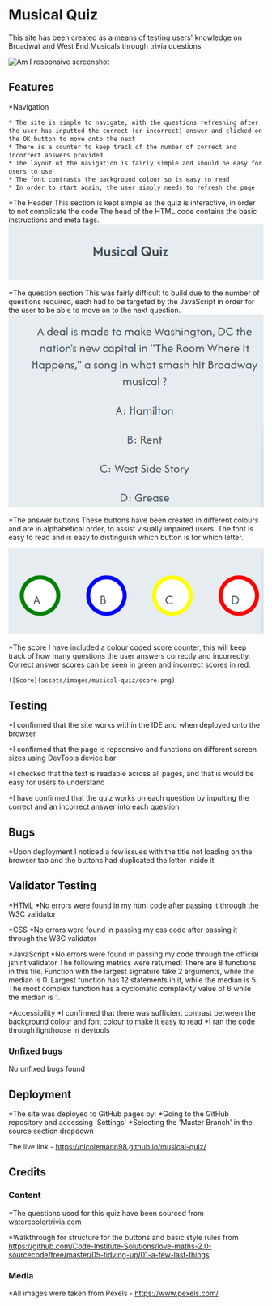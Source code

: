 # Musical Quiz

This site has been created as a means of testing users' knowledge on Broadwat and West End Musicals through trivia questions

![Am I responsive screenshot](assets/images/responsive.png)

## Features

\*Navigation

    * The site is simple to navigate, with the questions refreshing after the user has inputted the correct (or incorrect) answer and clicked on the OK button to move onto the next
    * There is a counter to keep track of the number of correct and incorrect answers provided
    * The layout of the navigation is fairly simple and should be easy for users to use
    * The font contrasts the background colour so is easy to read
    * In order to start again, the user simply needs to refresh the page

\*The Header
This section is kept simple as the quiz is interactive, in order to not complicate the code
The head of the HTML code contains the basic instructions and meta tags.
![Header](assets/images/musical-quiz/heading.png)

\*The question section
This was fairly difficult to build due to the number of questions required, each had to be targeted by the JavaScript in order for the user to be able to move on to the next question.
![Questions](assets/images/musical-quiz/questions.png)

\*The answer buttons
These buttons have been created in different colours and are in alphabetical order, to assist visually impaired users. The font is easy to read and is easy to distinguish which button is for which letter.

![Answers](assets/images/musical-quiz/buttons.png)

\*The score
I have included a colour coded score counter, this will keep track of how many questions the user answers correctly and incorrectly. Correct answer scores can be seen in green and incorrect scores in red.

    ![Score](assets/images/musical-quiz/score.png)

## Testing

\*I confirmed that the site works within the IDE and when deployed onto the browser

\*I confirmed that the page is repsonsive and functions on different screen sizes using DevTools device bar

\*I checked that the text is readable across all pages, and that is would be easy for users to understand

\*I have confirmed that the quiz works on each question by inputting the correct and an incorrect answer into each question

## Bugs

\*Upon deployment I noticed a few issues with the title not loading on the browser tab and the buttons had duplicated the letter inside it

## Validator Testing

*HTML
*No errors were found in my html code after passing it through the W3C validator

*CSS
*No errors were found in passing my css code after passing it through the W3C validator

*JavaScript
*No errors were found in passing my code through the official jshint validator
The following metrics were returned:
There are 8 functions in this file.
Function with the largest signature take 2 arguments, while the median is 0.
Largest function has 12 statements in it, while the median is 5.
The most complex function has a cyclomatic complexity value of 6 while the median is 1.

*Accessibility
*I confirmed that there was sufficient contrast between the background colour and font colour to make it easy to read
\*I ran the code through lighthouse in devtools

### Unfixed bugs

No unfixed bugs found

## Deployment

*The site was deployed to GitHub pages by:
*Going to the GitHub repository and accessing 'Settings'
\*Selecting the 'Master Branch' in the source section dropdown

The live link - <https://nicolemann98.github.io/musical-quiz/>

## Credits

### Content

\*The questions used for this quiz have been sourced from watercoolertrivia.com

\*Walkthrough for structure for the buttons and basic style rules from <https://github.com/Code-Institute-Solutions/love-maths-2.0-sourcecode/tree/master/05-tidying-up/01-a-few-last-things>

### Media

\*All images were taken from Pexels - <https://www.pexels.com/>
